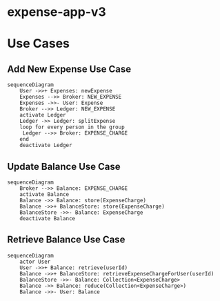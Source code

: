 # expense-app-v3
# Use Cases
## Add New Expense Use Case
```mermaid
sequenceDiagram
    User ->>+ Expenses: newExpense
    Expenses -->> Broker: NEW_EXPENSE
    Expenses ->>- User: Expense
    Broker -->> Ledger: NEW_EXPENSE
    activate Ledger
    Ledger ->> Ledger: splitExpense
    loop for every person in the group
     Ledger -->> Broker: EXPENSE_CHARGE
    end
    deactivate Ledger
```
## Update Balance Use Case 
```mermaid
sequenceDiagram
    Broker -->> Balance: EXPENSE_CHARGE
    activate Balance
    Balance ->> Balance: store(ExpenseCharge)
    Balance ->>+ BalanceStore: store(ExpenseCharge)
    BalanceStore ->>- Balance: ExpenseCharge
    deactivate Balance
```
## Retrieve Balance Use Case
```mermaid
sequenceDiagram
    actor User
    User ->>+ Balance: retrieve(userId)
    Balance ->>+ BalanceStore: retrieveExpenseChargeForUser(userId)
    BalanceStore ->>- Balance: Collection<ExpenseCharge>
    Balance ->> Balance: reduce(Collection<ExpenseCharge>)
    Balance ->>- User: Balance
```